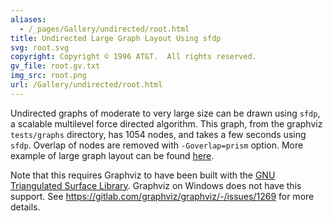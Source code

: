 ```yaml
---
aliases:
  - /_pages/Gallery/undirected/root.html
title: Undirected Large Graph Layout Using sfdp 
svg: root.svg
copyright: Copyright © 1996 AT&T.  All rights reserved.
gv_file: root.gv.txt
img_src: root.png
url: /Gallery/undirected/root.html
---
```

Undirected graphs of moderate to very large size can be drawn using `sfdp`, a scalable multilevel 
force directed algorithm. This graph, from the graphviz `tests/graphs` directory, has 1054 nodes,
and takes a few seconds using `sfdp`. Overlap of nodes are removed with `-Goverlap=prism` option.
More example of large graph layout can be found 
<a href="http://www.yifanhu.net/GALLERY/GRAPHS/"> here</a>.

Note that this requires Graphviz to have been built with the
[GNU Triangulated Surface Library](https://gts.sourceforge.net/). Graphviz on
Windows does not have this support. See
https://gitlab.com/graphviz/graphviz/-/issues/1269 for more details.

